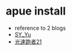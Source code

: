 # apue install
- reference to 2 blogs
- [SY_Yu](https://blog.csdn.net/SY_Yu/article/details/79057124)
- [光速跑者21](https://blog.csdn.net/freestyle4568world/article/details/39269129)

